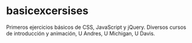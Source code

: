 # basicexcersises
 Primeros ejercicios básicos de CSS, JavaScript y jQuery. Diversos cursos de introducción y animación, U Andres, U Michigan, U Davis. 
